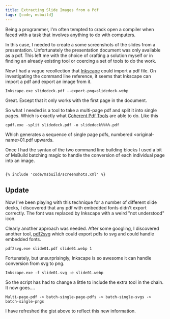 ```yaml
---
title: Extracting Slide Images from a Pdf
tags: [code, msbuild]
---
```


Being a programmer, I'm often tempted to crack open a compiler when faced
with a task that involves anything to do with computers.

In this case, I needed to create a some screenshots of the slides from
a presentation. Unfortunately the presentation document was only available
as a pdf. This left me with the choice of crafting a solution myself or in
finding an already existing tool or coercing a set of tools to do the work.

Now I had a vague recollection that [Inkscape](http://www.inkscape.org/en/) could
import a pdf file. On investigating the command line reference, it seems that
Inkscape can import a pdf and export an image from it.

```
Inkscape.exe slidedeck.pdf --export-png=slidedeck.webp
```

Great. Except that it only works with the first page in the document.

So what I needed is a tool to take a multi-page pdf and split it into single
pages. Which is exactly what [Coherent Pdf Tools](http://community.coherentpdf.com/)
are able to do. Like this

```
cpdf.exe -split slidedeck.pdf -o slidedeck%%%%.pdf
```

Which generates a sequence of single page pdfs, numbered &lt;original-name&gt;01.pdf
upwards.

Once I had the syntax of the two command line building blocks I used a bit
of MsBuild batching magic to handle the conversion of each individual page
into an image.

```xml

{% include 'code/msbuild/screenshots.xml' %}

```

## Update

Now I've been playing with this technique for a number of different slide decks,
I discovered that any pdf with embedded fonts didn't export correctly. The font
was replaced by Inkscape with a weird "not understood" icon.

Clearly another approach was needed. After some googling, I discovered another tool,
[pdf2svg](http://www.cityinthesky.co.uk/opensource/pdf2svg/) which could export
pdfs to svg and could handle embedded fonts.

```
pdf2svg.exe slide01.pdf slide01.webp 1
```

Fortunately, but unsurprisingly, Inkscape is so awesome it can handle conversion
from svg to png.

```
Inkscape.exe -f slide01.svg -e slide01.webp
```

So the script has had to change a little to include the extra tool in the chain.
It now goes....

```
Multi-page-pdf -> batch-single-page-pdfs -> batch-single-svgs -> batch-single-pngs
```

I have refreshed the gist above to reflect this new information.
